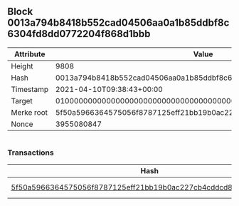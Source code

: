 ## Block 0013a794b8418b552cad04506aa0a1b85ddbf8c6304fd8dd0772204f868d1bbb

Attribute | Value
--- | ---
Height | 9808
Hash | 0013a794b8418b552cad04506aa0a1b85ddbf8c6304fd8dd0772204f868d1bbb
Timestamp | 2021-04-10T09:38:43+00:00
Target | 0100000000000000000000000000000000000000000000000000000000000000
Merke root | 5f50a5966364575056f8787125eff21bb19b0ac227cb4cddcd8c18891ecde9f8
Nonce | 3955080847

```

```

### Transactions

Hash | Amount
--- | ---
[5f50a5966364575056f8787125eff21bb19b0ac227cb4cddcd8c18891ecde9f8](5f50a5966364575056f8787125eff21bb19b0ac227cb4cddcd8c18891ecde9f8.md) | 10.00000000 SKEPTI 
